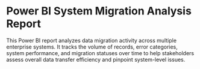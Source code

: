 # Power BI System Migration Analysis Report

This Power BI report analyzes data migration activity across multiple enterprise systems. It tracks the volume of records, error categories, system performance, and migration statuses over time to help stakeholders assess overall data transfer efficiency and pinpoint system-level issues.
